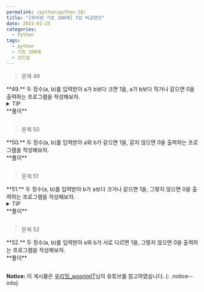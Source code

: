```yaml
---
permalink: /python/python-18/
title: "[파이썬 기초 100제] 7강 비교연산"
date: 2022-01-25
categories:
  - Python
tags:
  - python
  - 기초 100제
  - 코드업
---
```


> 문제 49

<div class="notice--danger" markdown="1">
**49.**   
두 정수(a, b)를 입력받아 a가 b보다 크면 1을, a가 b보다 작거나 같으면 0을 출력하는 프로그램을 작성해보자.
</div>

<details>
<summary>TIP</summary>
<div markdown="1">

어떤 값을 비교하기 위해 비교/관계연산자(comparison/relational)를 사용할 수 있다.

비교/관계연산자 > 는
왼쪽의 값이 오른쪽 값 보다 큰 경우 참(true)을 나타내는 정수값 1로 계산하고,
그 외의 경우에는 거짓(false)를 나타내는 정수값 0으로 계산한다.

비교/관계연산자도 일반적인 사칙연산자처럼 주어진 두 수를 이용해 계산을 수행하고,
그 결과를 1(참), 또는 0(거짓)으로 계산해 주는 연산자이다.

비교/관계연산자는 >, <, >=, <=, ==(같다), !=(다르다) 6개가 있다.

![image]({{ site.url }}{{ site.baseurl }}/assets/images/python/02.png){: .align-center}

조건문 if-elif를 사용하여 조건들 마다의 실행 구문을 제시해줄 수 있다.

</div>
</details>

<div class="notice" markdown="1">
**풀이**

```python

```
</div>

> 문제 50

<div class="notice--danger" markdown="1">
**50.**   
두 정수(a, b)를 입력받아 a와 b가 같으면 1을, 같지 않으면 0을 출력하는 프로그램을 작성해보자.
</div>

<div class="notice" markdown="1">
**풀이**

```python

```
</div>

> 문제 51

<div class="notice--danger" markdown="1">
**51.**   
두 정수(a, b)를 입력받아 b가 a보다 크거나 같으면 1을, 그렇지 않으면 0을 출력하는 프로그램을 작성해보자.
</div>

<details>
<summary>TIP</summary>
<div markdown="1">

"그렇지 않으면" 이라는 조건은 else로 처리할 수 있다

</div>
</details>

<div class="notice" markdown="1">
**풀이**

```python

```
</div>

> 문제 52

<div class="notice--danger" markdown="1">
**52.**   
두 정수(a, b)를 입력받아 a와 b가 서로 다르면 1을, 그렇지 않으면 0을 출력하는 프로그램을 작성해보자.
</div>

<div class="notice" markdown="1">
**풀이**

```python

```
</div>















**Notice:** 이 게시물은 [우리밋_woorimIT](https://www.youtube.com/watch?v=7sykajCtgCw&list=PLSK4WsJ8JS4dOszA7Zr8paqI81Mv27tNq&index=2)님의 유튜브를 참고하였습니다.
{: .notice--info}